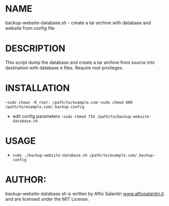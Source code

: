 # NAME
backup-website-database.sh - create a tar archive with database and website from config file

# DESCRIPTION
This script dump the database and create a tar archive from source into destination with database e files.
Require root privileges.	

# INSTALLATION
-`sudo chown -R root: /path/to/example.com`
-`sudo chmod 600 /path/to/example.com/.backup-config`
- edit config parameters
-`sudo chmod 754 /path/to/backup-website-database.sh`


# USAGE
- `sudo ./backup-website-database.sh /path/to/example.com/.backup-config`
       
# AUTHOR: 
backup-website-database.sh is written by Alfio Salanitri www.alfiosalanitri.it and are licensed under the MIT License.
